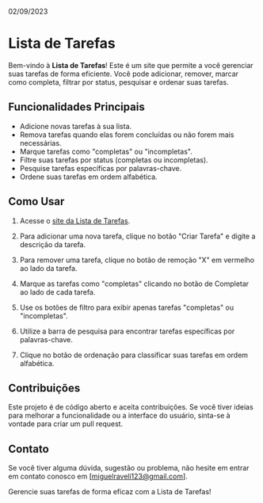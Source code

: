 02/09/2023
# Lista de Tarefas

Bem-vindo à **Lista de Tarefas**! Este é um site que permite a você gerenciar suas tarefas de forma eficiente. Você pode adicionar, remover, marcar como completa, filtrar por status, pesquisar e ordenar suas tarefas.

## Funcionalidades Principais

- Adicione novas tarefas à sua lista.
- Remova tarefas quando elas forem concluídas ou não forem mais necessárias.
- Marque tarefas como "completas" ou "incompletas".
- Filtre suas tarefas por status (completas ou incompletas).
- Pesquise tarefas específicas por palavras-chave.
- Ordene suas tarefas em ordem alfabética.

## Como Usar

1. Acesse o [site da Lista de Tarefas]([https://seusite.com](https://miguelraveli.github.io/To-Do-List-React/)).

2. Para adicionar uma nova tarefa, clique no botão "Criar Tarefa" e digite a descrição da tarefa.

3. Para remover uma tarefa, clique no botão de remoção "X" em vermelho ao lado da tarefa.

4. Marque as tarefas como "completas" clicando no botão de Completar ao lado de cada tarefa.

5. Use os botões de filtro para exibir apenas tarefas "completas" ou "incompletas".

6. Utilize a barra de pesquisa para encontrar tarefas específicas por palavras-chave.

7. Clique no botão de ordenação para classificar suas tarefas em ordem alfabética.

## Contribuições

Este projeto é de código aberto e aceita contribuições. Se você tiver ideias para melhorar a funcionalidade ou a interface do usuário, sinta-se à vontade para criar um pull request.

## Contato

Se você tiver alguma dúvida, sugestão ou problema, não hesite em entrar em contato conosco em [miguelraveli123@gmail.com].

Gerencie suas tarefas de forma eficaz com a Lista de Tarefas!
